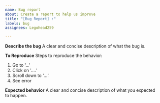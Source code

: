 ```yaml
---
name: Bug report
about: Create a report to help us improve
title: "[Bug Report] :"
labels: bug
assignees: Legohead259

---
```


**Describe the bug**
A clear and concise description of what the bug is.

**To Reproduce**
Steps to reproduce the behavior:
1. Go to '...'
2. Click on '....'
3. Scroll down to '....'
4. See error

**Expected behavior**
A clear and concise description of what you expected to happen.

